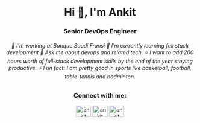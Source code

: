 <h1 align="center">Hi 👋, I'm Ankit </h1>
<h3 align="center">Senior DevOps Engineer </h3>


<h6 align="center"> 🔭 I’m working at Banque Saudi Fransi 🌱 I’m currently learning full stack development 💬 Ask me about devops and related tech. ⭐ I want to add 200 hours worth of full-stack development skills by the end of the year staying productive. ⚡ Fun fact: I am pretty good in sports like basketball, football, table-tennis and badminton.

<h3 align="center">Connect with me:</h3>
<p align="center">
<a href="https://twitter.com/Ankit_Rathi_" target="blank"><img align="center" src="https://raw.githubusercontent.com/rahuldkjain/github-profile-readme-generator/master/src/images/icons/Social/twitter.svg" alt="ankit" height="30" width="40" /></a>
<a href="https://www.linkedin.com/in/ankit-singh-rathi" target="blank"><img align="center" src="https://raw.githubusercontent.com/rahuldkjain/github-profile-readme-generator/master/src/images/icons/Social/linked-in-alt.svg" alt="ankit" height="30" width="40" /></a>
<a href="https://stackoverflow.com/users/5761011/codeaprendiz?tab=profile" target="blank"><img align="center" src="https://raw.githubusercontent.com/rahuldkjain/github-profile-readme-generator/master/src/images/icons/Social/stack-overflow.svg" alt="ankit" height="30" width="40" /></a>
</p>

